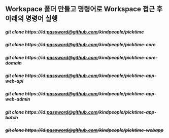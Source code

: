 ## Workspace 폴더 만들고 명령어로 Workspace 접근 후 아래의 명령어 실행

##### git clone https://id:password@github.com/kindpeople/picktime
##### git clone https://id:password@github.com/kindpeople/picktime-core
##### git clone https://id:password@github.com/kindpeople/picktime-core-domain
##### git clone https://id:password@github.com/kindpeople/picktime-app-web-api
##### git clone https://id:password@github.com/kindpeople/picktime-app-web-admin
##### git clone https://id:password@github.com/kindpeople/picktime-app-batch
##### ~~git clone https://id:password@github.com/kindpeople/picktime-webapp~~

